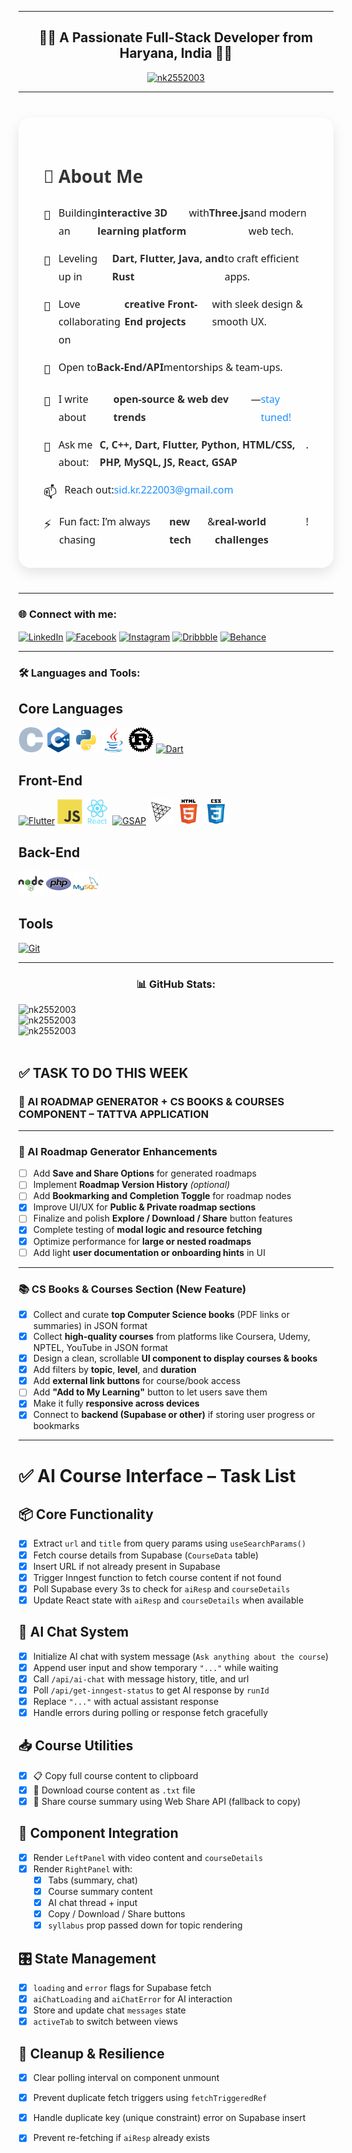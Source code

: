 <hr>
<h2 align="center">👨‍💻 A Passionate Full-Stack Developer from Haryana, India 👨‍💻</h2>

<p align="center">
  <a href="https://github.com/ryo-ma/github-profile-trophy">
    <img src="https://github-profile-trophy.vercel.app/?username=nk2552003&theme=radical&margin-w=15&margin-h=15&row=1&column=8" alt="nk2552003"/>
  </a>
</p>
<hr>
<div style="max-width: 700px; margin: 40px auto; background: white; border-radius: 20px; box-shadow: 0 8px 20px rgba(0,0,0,0.1); padding: 30px 40px; font-family: 'Segoe UI', sans-serif; line-height: 1.8; background-color: #fefefe;">
  <h2 style="margin-bottom: 20px; font-size: 28px; color: #333;">🚀 About Me</h2>

  <div style="margin-bottom: 15px; font-size: 16px; display: flex; align-items: flex-start;">
    <span style="font-size: 20px; margin-right: 12px;">🔭</span>
    Building an <strong style="color: #2d2d2d;">interactive 3D learning platform</strong> with <strong style="color: #2d2d2d;">Three.js</strong> and modern web tech.
  </div>

  <div style="margin-bottom: 15px; font-size: 16px; display: flex; align-items: flex-start;">
    <span style="font-size: 20px; margin-right: 12px;">🌱</span>
    Leveling up in <strong style="color: #2d2d2d;">Dart, Flutter, Java, and Rust</strong> to craft efficient apps.
  </div>

  <div style="margin-bottom: 15px; font-size: 16px; display: flex; align-items: flex-start;">
    <span style="font-size: 20px; margin-right: 12px;">👯</span>
    Love collaborating on <strong style="color: #2d2d2d;">creative Front-End projects</strong> with sleek design & smooth UX.
  </div>

  <div style="margin-bottom: 15px; font-size: 16px; display: flex; align-items: flex-start;">
    <span style="font-size: 20px; margin-right: 12px;">🤝</span>
    Open to <strong style="color: #2d2d2d;">Back-End/API</strong> mentorships & team-ups.
  </div>

  <div style="margin-bottom: 15px; font-size: 16px; display: flex; align-items: flex-start;">
    <span style="font-size: 20px; margin-right: 12px;">📝</span>
    I write about <strong style="color: #2d2d2d;">open-source & web dev trends</strong> — 
    <a href="#" style="color: #1e90ff; text-decoration: none;">stay tuned!</a>
  </div>

  <div style="margin-bottom: 15px; font-size: 16px; display: flex; align-items: flex-start;">
    <span style="font-size: 20px; margin-right: 12px;">💬</span>
    Ask me about: 
    <strong style="color: #2d2d2d;">C, C++, Dart, Flutter, Python, HTML/CSS, PHP, MySQL, JS, React, GSAP</strong>.
  </div>

  <div style="margin-bottom: 15px; font-size: 16px; display: flex; align-items: flex-start;">
    <span style="font-size: 20px; margin-right: 12px;">📫</span>
    Reach out: 
    <a href="mailto:sid.kr.222003@gmail.com" style="color: #1e90ff; text-decoration: none;">sid.kr.222003@gmail.com</a>
  </div>

  <div style="margin-bottom: 0; font-size: 16px; display: flex; align-items: flex-start;">
    <span style="font-size: 20px; margin-right: 12px;">⚡</span>
    Fun fact: I’m always chasing <strong style="color: #2d2d2d;">new tech</strong> & <strong style="color: #2d2d2d;">real-world challenges</strong>!
  </div>
</div>

<hr>

<h3 align="left">🌐 Connect with me:</h3>
<p align="left">
  <a href="https://linkedin.com/in/nitish-kumar-69302b226" target="_blank"><img align="center" src="https://raw.githubusercontent.com/rahuldkjain/github-profile-readme-generator/master/src/images/icons/Social/linked-in-alt.svg" alt="LinkedIn" height="30" width="40" /></a>
  <a href="https://fb.com/nk222003" target="_blank"><img align="center" src="https://raw.githubusercontent.com/rahuldkjain/github-profile-readme-generator/master/src/images/icons/Social/facebook.svg" alt="Facebook" height="30" width="40" /></a>
  <a href="https://instagram.com/nitish.2432" target="_blank"><img align="center" src="https://raw.githubusercontent.com/rahuldkjain/github-profile-readme-generator/master/src/images/icons/Social/instagram.svg" alt="Instagram" height="30" width="40" /></a>
  <a href="https://dribbble.com/nk2552003" target="_blank"><img align="center" src="https://raw.githubusercontent.com/rahuldkjain/github-profile-readme-generator/master/src/images/icons/Social/dribbble.svg" alt="Dribbble" height="30" width="40" /></a>
  <a href="https://www.behance.net/nitishkumar444" target="_blank"><img align="center" src="https://raw.githubusercontent.com/rahuldkjain/github-profile-readme-generator/master/src/images/icons/Social/behance.svg" alt="Behance" height="30" width="40" /></a>
</p>
<hr>

<h3 align="left">🛠️ Languages and Tools:</h3>
<p align="left">
  <h2>Core Languages</h2>
  <!-- Core Languages -->
  <a href="https://www.cprogramming.com/" target="_blank" rel="noreferrer"><img src="https://raw.githubusercontent.com/devicons/devicon/master/icons/c/c-original.svg" alt="C" width="40" height="40"/></a>
  <a href="https://isocpp.org/" target="_blank" rel="noreferrer"><img src="https://raw.githubusercontent.com/devicons/devicon/master/icons/cplusplus/cplusplus-original.svg" alt="C++" width="40" height="40"/></a>
  <a href="https://www.python.org/" target="_blank" rel="noreferrer"><img src="https://raw.githubusercontent.com/devicons/devicon/master/icons/python/python-original.svg" alt="Python" width="40" height="40"/></a>
  <a href="https://www.java.com/" target="_blank" rel="noreferrer"><img src="https://raw.githubusercontent.com/devicons/devicon/master/icons/java/java-original.svg" alt="Java" width="40" height="40"/></a>
  <a href="https://www.rust-lang.org/" target="_blank" rel="noreferrer"><img src="https://raw.githubusercontent.com/devicons/devicon/master/icons/rust/rust-plain.svg" alt="Rust" width="40" height="40"/></a>
  <a href="https://dart.dev/" target="_blank" rel="noreferrer"><img src="https://www.vectorlogo.zone/logos/dartlang/dartlang-icon.svg" alt="Dart" width="40" height="40"/></a>
  <h2>Front-End</h2>
  <!-- Front-End -->
  <a href="https://flutter.dev" target="_blank" rel="noreferrer"><img src="https://www.vectorlogo.zone/logos/flutterio/flutterio-icon.svg" alt="Flutter" width="40" height="40"/></a>
  <a href="https://developer.mozilla.org/en-US/docs/Web/JavaScript" target="_blank" rel="noreferrer"><img src="https://raw.githubusercontent.com/devicons/devicon/master/icons/javascript/javascript-original.svg" alt="JavaScript" width="40" height="40"/></a>
  <a href="https://reactjs.org/" target="_blank" rel="noreferrer"><img src="https://raw.githubusercontent.com/devicons/devicon/master/icons/react/react-original-wordmark.svg" alt="React" width="40" height="40"/></a>
  <a href="https://greensock.com/gsap/" target="_blank" rel="noreferrer"><img src="https://avatars.githubusercontent.com/u/2139479?s=200&v=4" alt="GSAP" width="40" height="40"/></a>
  <a href="https://threejs.org/" target="_blank" rel="noreferrer"><img src="https://raw.githubusercontent.com/devicons/devicon/master/icons/threejs/threejs-original.svg" alt="Three.js" width="40" height="40"/></a>
  <a href="https://www.w3schools.com/html/" target="_blank" rel="noreferrer"><img src="https://raw.githubusercontent.com/devicons/devicon/master/icons/html5/html5-original-wordmark.svg" alt="HTML" width="40" height="40"/></a>
  <a href="https://www.w3schools.com/css/" target="_blank" rel="noreferrer"><img src="https://raw.githubusercontent.com/devicons/devicon/master/icons/css3/css3-original-wordmark.svg" alt="CSS" width="40" height="40"/></a>
  
  <h2>Back-End</h2>
  <!-- Back-End -->
  <a href="https://nodejs.org" target="_blank" rel="noreferrer"><img src="https://raw.githubusercontent.com/devicons/devicon/master/icons/nodejs/nodejs-original-wordmark.svg" alt="Node.js" width="40" height="40"/></a>
  <a href="https://www.php.net/" target="_blank" rel="noreferrer"><img src="https://raw.githubusercontent.com/devicons/devicon/master/icons/php/php-original.svg" alt="PHP" width="40" height="40"/></a>
  <a href="https://www.mysql.com/" target="_blank" rel="noreferrer"><img src="https://raw.githubusercontent.com/devicons/devicon/master/icons/mysql/mysql-original-wordmark.svg" alt="MySQL" width="40" height="40"/></a>
  
  <h2>Tools</h2>
  <!-- Tools -->
  <a href="https://git-scm.com/" target="_blank" rel="noreferrer"><img src="https://www.vectorlogo.zone/logos/git-scm/git-scm-icon.svg" alt="Git" width="40" height="40"/></a>
</p>
<hr>


<h3 align="center">📊 GitHub Stats:</h3>
<div style="display:flex;flex-direction:row;flex-wrap:wrap;gap:10;">
    <img align="center" width="100%" src="https://github-readme-stats.vercel.app/api/top-langs?username=nk2552003&show_icons=true&locale=en&layout=compact&theme=radical" alt="nk2552003"/>
  <img width="100%" src="https://github-readme-stats.vercel.app/api?username=nk2552003&show_icons=true&locale=en&theme=radical" alt="nk2552003"/>
    <img align="center" width="100%" src="https://github-readme-streak-stats.herokuapp.com/?user=nk2552003&theme=radical" alt="nk2552003"/>
</div>

<br>

## ✅ TASK TO DO THIS WEEK  

### 🚀 AI ROADMAP GENERATOR + CS BOOKS & COURSES COMPONENT – TATTVA APPLICATION  

---

### 🧠 AI Roadmap Generator Enhancements
- [ ] Add **Save and Share Options** for generated roadmaps  
- [ ] Implement **Roadmap Version History** *(optional)*  
- [ ] Add **Bookmarking and Completion Toggle** for roadmap nodes  
- [x] Improve UI/UX for **Public & Private roadmap sections**  
- [ ] Finalize and polish **Explore / Download / Share** button features  
- [x] Complete testing of **modal logic and resource fetching**  
- [x] Optimize performance for **large or nested roadmaps**  
- [ ] Add light **user documentation or onboarding hints** in UI  

---

### 📚 CS Books & Courses Section (New Feature)
- [x] Collect and curate **top Computer Science books** (PDF links or summaries) in JSON format
- [x] Collect **high-quality courses** from platforms like Coursera, Udemy, NPTEL, YouTube in JSON format
- [x] Design a clean, scrollable **UI component to display courses & books**  
- [x] Add filters by **topic**, **level**, and **duration**  
- [x] Add **external link buttons** for course/book access  
- [ ] Add **"Add to My Learning"** button to let users save them  
- [x] Make it fully **responsive across devices**  
- [x] Connect to **backend (Supabase or other)** if storing user progress or bookmarks  

---

# ✅ AI Course Interface – Task List

## 📦 Core Functionality
- [x] Extract `url` and `title` from query params using `useSearchParams()`
- [x] Fetch course details from Supabase (`CourseData` table)
- [x] Insert URL if not already present in Supabase
- [x] Trigger Inngest function to fetch course content if not found
- [x] Poll Supabase every 3s to check for `aiResp` and `courseDetails`
- [x] Update React state with `aiResp` and `courseDetails` when available

## 💬 AI Chat System
- [x] Initialize AI chat with system message (`Ask anything about the course`)
- [x] Append user input and show temporary `"..."` while waiting
- [x] Call `/api/ai-chat` with message history, title, and url
- [x] Poll `/api/get-inngest-status` to get AI response by `runId`
- [x] Replace `"..."` with actual assistant response
- [x] Handle errors during polling or response fetch gracefully

## 📥 Course Utilities
- [x] 📋 Copy full course content to clipboard
- [x] 📄 Download course content as `.txt` file
- [x] 🔗 Share course summary using Web Share API (fallback to copy)

## 🧩 Component Integration
- [x] Render `LeftPanel` with video content and `courseDetails`
- [x] Render `RightPanel` with:
  - [x] Tabs (summary, chat)
  - [x] Course summary content
  - [x] AI chat thread + input
  - [x] Copy / Download / Share buttons
  - [x] `syllabus` prop passed down for topic rendering

## 🎛️ State Management
- [x] `loading` and `error` flags for Supabase fetch
- [x] `aiChatLoading` and `aiChatError` for AI interaction
- [x] Store and update chat `messages` state
- [x] `activeTab` to switch between views

## 🧹 Cleanup & Resilience
- [x] Clear polling interval on component unmount
- [x] Prevent duplicate fetch triggers using `fetchTriggeredRef`
- [x] Handle duplicate key (unique constraint) error on Supabase insert
- [x] Prevent re-fetching if `aiResp` already exists

